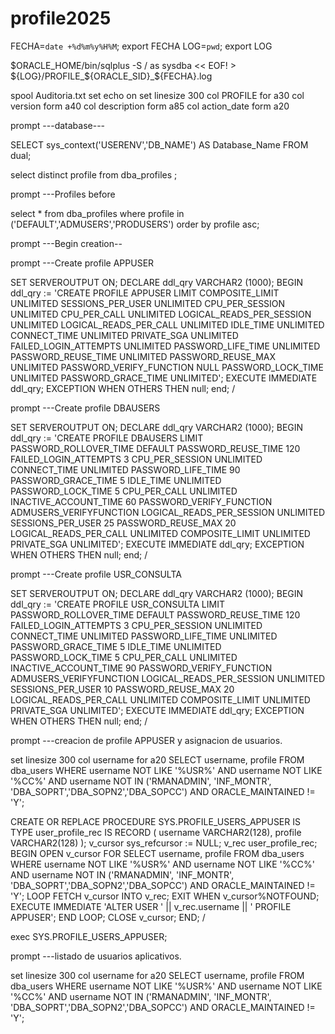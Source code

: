 # profile2025

FECHA=`date +%d%m%y%H%M`; export FECHA
LOG=`pwd`; export LOG

$ORACLE_HOME/bin/sqlplus -S / as sysdba << EOF! > ${LOG}/PROFILE_${ORACLE_SID}_${FECHA}.log

spool Auditoria.txt
set echo on
set linesize 300
col PROFILE for a30
col version form a40
col description form a85
col action_date form a20




prompt ---database---

SELECT sys_context('USERENV','DB_NAME') AS Database_Name FROM dual;


select distinct profile from dba_profiles ;

prompt ---Profiles before

select * from dba_profiles where profile in  ('DEFAULT','ADMUSERS','PRODUSERS') order by profile asc;

prompt ---Begin creation--



prompt ---Create profile APPUSER

SET SERVEROUTPUT ON;
DECLARE
    ddl_qry     VARCHAR2 (1000);
BEGIN
    ddl_qry := 'CREATE PROFILE APPUSER
    LIMIT
         COMPOSITE_LIMIT UNLIMITED
         SESSIONS_PER_USER UNLIMITED
         CPU_PER_SESSION UNLIMITED
         CPU_PER_CALL UNLIMITED
         LOGICAL_READS_PER_SESSION UNLIMITED
         LOGICAL_READS_PER_CALL UNLIMITED
         IDLE_TIME UNLIMITED
         CONNECT_TIME UNLIMITED
         PRIVATE_SGA UNLIMITED
         FAILED_LOGIN_ATTEMPTS UNLIMITED
         PASSWORD_LIFE_TIME UNLIMITED
         PASSWORD_REUSE_TIME UNLIMITED
         PASSWORD_REUSE_MAX UNLIMITED
         PASSWORD_VERIFY_FUNCTION NULL
         PASSWORD_LOCK_TIME UNLIMITED
         PASSWORD_GRACE_TIME UNLIMITED';
    EXECUTE IMMEDIATE ddl_qry;
EXCEPTION
              WHEN OTHERS THEN
                 null;
end;
/



prompt ---Create profile DBAUSERS


SET SERVEROUTPUT ON;
DECLARE
    ddl_qry     VARCHAR2 (1000);
BEGIN
    ddl_qry := 'CREATE PROFILE DBAUSERS
    LIMIT
         PASSWORD_ROLLOVER_TIME		DEFAULT
         PASSWORD_REUSE_TIME		120
         FAILED_LOGIN_ATTEMPTS		3
         CPU_PER_SESSION		UNLIMITED
         CONNECT_TIME		UNLIMITED
         PASSWORD_LIFE_TIME		90
         PASSWORD_GRACE_TIME		5
         IDLE_TIME		UNLIMITED
         PASSWORD_LOCK_TIME		5
         CPU_PER_CALL		UNLIMITED
         INACTIVE_ACCOUNT_TIME		60
         PASSWORD_VERIFY_FUNCTION		ADMUSERS_VERIFYFUNCTION
         LOGICAL_READS_PER_SESSION		UNLIMITED
         SESSIONS_PER_USER		25
         PASSWORD_REUSE_MAX		20
         LOGICAL_READS_PER_CALL		UNLIMITED
         COMPOSITE_LIMIT		UNLIMITED
         PRIVATE_SGA		UNLIMITED';
    EXECUTE IMMEDIATE ddl_qry;
EXCEPTION
              WHEN OTHERS THEN
                 null;
end;
/

prompt ---Create profile USR_CONSULTA


SET SERVEROUTPUT ON;
DECLARE
    ddl_qry     VARCHAR2 (1000);
BEGIN
    ddl_qry := 'CREATE PROFILE USR_CONSULTA
    LIMIT
         PASSWORD_ROLLOVER_TIME		DEFAULT
         PASSWORD_REUSE_TIME		120
         FAILED_LOGIN_ATTEMPTS		3
         CPU_PER_SESSION		UNLIMITED
         CONNECT_TIME		UNLIMITED
         PASSWORD_LIFE_TIME		UNLIMITED
         PASSWORD_GRACE_TIME		5
         IDLE_TIME		UNLIMITED
         PASSWORD_LOCK_TIME		5
         CPU_PER_CALL		UNLIMITED
         INACTIVE_ACCOUNT_TIME		90
         PASSWORD_VERIFY_FUNCTION		ADMUSERS_VERIFYFUNCTION
         LOGICAL_READS_PER_SESSION		UNLIMITED
         SESSIONS_PER_USER		10
         PASSWORD_REUSE_MAX		20
         LOGICAL_READS_PER_CALL		UNLIMITED
         COMPOSITE_LIMIT		UNLIMITED
         PRIVATE_SGA		UNLIMITED';
    EXECUTE IMMEDIATE ddl_qry;
EXCEPTION
              WHEN OTHERS THEN
                 null;
end;
/


prompt ---creacion de profile APPUSER y asignacion de usuarios.



set linesize 300
col username for a20
SELECT username, profile
FROM dba_users
WHERE username NOT LIKE '%USR%'
AND username NOT LIKE '%CC%'
AND username NOT IN ('RMANADMIN', 'INF_MONTR', 'DBA_SOPRT','DBA_SOPN2','DBA_SOPCC') AND  ORACLE_MAINTAINED  != 'Y';



CREATE OR REPLACE PROCEDURE SYS.PROFILE_USERS_APPUSER
IS
    TYPE user_profile_rec IS RECORD (
        username VARCHAR2(128),
        profile  VARCHAR2(128) 
    );
    v_cursor sys_refcursor := NULL;
    v_rec    user_profile_rec;
BEGIN
    OPEN v_cursor FOR
        SELECT username, profile
     FROM dba_users
     WHERE username NOT LIKE '%USR%'
     AND username NOT LIKE '%CC%'
     AND username NOT IN ('RMANADMIN', 'INF_MONTR', 'DBA_SOPRT','DBA_SOPN2','DBA_SOPCC') AND  ORACLE_MAINTAINED  != 'Y';
    LOOP
        FETCH v_cursor INTO v_rec;
        EXIT WHEN v_cursor%NOTFOUND;
        EXECUTE IMMEDIATE 'ALTER USER ' || v_rec.username || ' PROFILE APPUSER';
    END LOOP;
    CLOSE v_cursor;
END;
/


exec SYS.PROFILE_USERS_APPUSER;

prompt ---listado de usuarios aplicativos.

set linesize 300
col username for a20
SELECT username, profile
FROM dba_users
WHERE username NOT LIKE '%USR%'
AND username NOT LIKE '%CC%'
AND username NOT IN ('RMANADMIN', 'INF_MONTR', 'DBA_SOPRT','DBA_SOPN2','DBA_SOPCC') AND  ORACLE_MAINTAINED  != 'Y';





